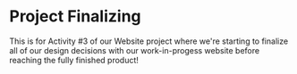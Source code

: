 # Project Finalizing
This is for Activity #3 of our Website project where we're starting to finalize all of our design decisions with our work-in-progess website before reaching the fully finished product!
